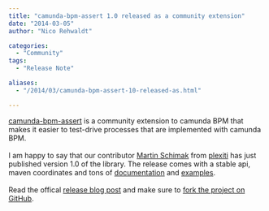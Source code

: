 ```yaml
---
title: "camunda-bpm-assert 1.0 released as a community extension"
date: "2014-03-05"
author: "Nico Rehwaldt"

categories:
  - "Community"
tags: 
  - "Release Note"

aliases:
  - "/2014/03/camunda-bpm-assert-10-released-as.html"

---
```


<div>
<a href="https://github.com/camunda/camunda-bpm-assert" target="_blank">camunda-bpm-assert</a>&nbsp;is a community extension to camunda BPM&nbsp;that makes it easier to test-drive processes that are implemented with camunda BPM.<br />
<br />
I am happy to say that our contributor&nbsp;<a href="https://twitter.com/MartinSchimak" target="_blank">Martin Schimak</a>&nbsp;from&nbsp;<a href="http://plexiti.com/" target="_blank">plexiti</a>&nbsp;has just published version 1.0 of the library. The release comes with a stable api, maven coordinates and tons of&nbsp;<a href="https://github.com/camunda/camunda-bpm-assert/blob/master/camunda-bpm-assert/README.md" target="_blank">documentation</a>&nbsp;and <a href="https://github.com/camunda/camunda-bpm-assert" target="_blank">examples</a>.<br />
<br />
Read the offical <a href="http://plexiti.com/planet/2014/03/camunda-bpm-assert-released" target="_blank">release blog post</a> and make sure to <a href="https://github.com/camunda/camunda-bpm-assert" target="_blank">fork the project on GitHub</a>.
</div>